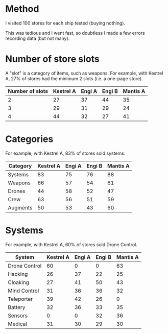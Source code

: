 # Method

I visited 100 stores for each ship tested (buying nothing).

This was tedious and I went fast, so doubtless I made a few errors recording data (but not many).

# Number of store slots

A "slot" is a category of items, such as weapons. For example, with Kestrel A, 27% of stores had the minimum 2 slots (i.e. a one-page store).

| Number of slots | Kestrel A | Engi A | Engi B | Mantis A |
| --------------- | --------- | ------ | ------ | -------- |
| 2               | 27        | 37     | 44     | 35       |
| 3               | 29        | 31     | 29     | 24       |
| 4               | 44        | 32     | 27     | 41       |

# Categories

For example, with Kestrel A, 83% of stores sold systems.

| Category | Kestrel A | Engi A | Engi B | Mantis A |
| -------- | --------- | ------ | ------ | -------- |
| Systems  | 83        | 75     | 76     | 88       |
| Weapons  | 66        | 57     | 54     | 61       |
| Drones   | 44        | 58     | 52     | 47       |
| Crew     | 63        | 56     | 51     | 59       |
| Augments | 50        | 53     | 43     | 60       |

# Systems

For example, with Kestrel A, 60% of stores sold Drone Control.

| System        | Kestrel A | Engi A | Engi B | Mantis A |
| ------------- | --------- | ------ | ------ | -------- |
| Drone Control | 60        | 0      | 0      | 63       |
| Hacking       | 26        | 37     | 22     | 25       |
| Cloaking      | 27        | 41     | 50     | 43       |
| Mind Control  | 31        | 36     | 36     | 32       |
| Teleporter    | 39        | 42     | 26     | 0        |
| Battery       | 32        | 36     | 33     | 35       |
| Sensors       | 0         | 0      | 32     | 36       |
| Medical       | 31        | 30     | 29     | 30       |
